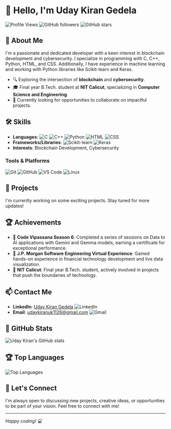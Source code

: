 # 👋 Hello, I'm Uday Kiran Gedela

![Profile Views](https://komarev.com/ghpvc/?username=UdayKiran112&color=brightgreen)
![GitHub followers](https://img.shields.io/github/followers/UdayKiran112?label=Follow&style=social)
![GitHub stars](https://img.shields.io/github/stars/UdayKiran112?affiliations=OWNER%2CCOLLABORATOR&style=social)

## 🚀 About Me

I'm a passionate and dedicated developer with a keen interest in blockchain development and cybersecurity. I specialize in programming with C, C++, Python, HTML, and CSS. Additionally, I have experience in machine learning and working with Python libraries like Scikit-learn and Keras.

- 🔍 Exploring the intersection of **blockchain** and **cybersecurity**.
- 🎓 Final year B.Tech. student at **NIT Calicut**, specializing in **Computer Science and Engineering**.
- 💼 Currently looking for opportunities to collaborate on impactful projects.

## 🛠️ Skills

- **Languages**: 
  ![C](https://img.shields.io/badge/C-A8B9CC?style=flat-square&logo=c&logoColor=white)
  ![C++](https://img.shields.io/badge/C++-00599C?style=flat-square&logo=cplusplus&logoColor=white)
  ![Python](https://img.shields.io/badge/Python-3776AB?style=flat-square&logo=python&logoColor=white)
  ![HTML](https://img.shields.io/badge/HTML5-E34F26?style=flat-square&logo=html5&logoColor=white)
  ![CSS](https://img.shields.io/badge/CSS3-1572B6?style=flat-square&logo=css3&logoColor=white)
- **Frameworks/Libraries**: 
  ![Scikit-learn](https://img.shields.io/badge/scikit--learn-F7931E?style=flat-square&logo=scikit-learn&logoColor=white)
  ![Keras](https://img.shields.io/badge/Keras-D00000?style=flat-square&logo=keras&logoColor=white)
- **Interests**: Blockchain Development, Cybersecurity

### Tools & Platforms
![Git](https://img.shields.io/badge/Git-F05032?style=flat-square&logo=git&logoColor=white)
![GitHub](https://img.shields.io/badge/GitHub-181717?style=flat-square&logo=github&logoColor=white)
![VS Code](https://img.shields.io/badge/VS%20Code-007ACC?style=flat-square&logo=visual-studio-code&logoColor=white)
![Linux](https://img.shields.io/badge/Linux-FCC624?style=flat-square&logo=linux&logoColor=black)

## 🎯 Projects

I'm currently working on some exciting projects. Stay tuned for more updates!

## 🏆 Achievements

- 🎉 **Code Vipassana Season 6**: Completed a series of sessions on Data to AI applications with Gemini and Gemma models, earning a certificate for exceptional performance.
- 🥇 **J.P. Morgan Software Engineering Virtual Experience**: Gained hands-on experience in financial technology development and live data visualization.
- 📜 **NIT Calicut**: Final year B.Tech. student, actively involved in projects that push the boundaries of technology.

## 📫 Contact Me

- **LinkedIn**: [Uday Kiran Gedela](https://www.linkedin.com/in/uday-kiran-gedela/) ![LinkedIn](https://img.shields.io/badge/-LinkedIn-0A66C2?style=flat-square&logo=LinkedIn&logoColor=white)
- **Email**: [udaykiranuk1126@gmail.com](mailto:udaykiranuk1126@gmail.com) ![Gmail](https://img.shields.io/badge/Gmail-D14836?style=flat-square&logo=gmail&logoColor=white)

## 🌟 GitHub Stats

![Uday Kiran's GitHub stats](https://github-readme-stats.vercel.app/api?username=UdayKiran112&show_icons=true&theme=radical)

## 🏆 Top Languages

![Top Languages](https://github-readme-stats.vercel.app/api/top-langs/?username=UdayKiran112&layout=compact&theme=radical)

## 💬 Let's Connect

I'm always open to discussing new projects, creative ideas, or opportunities to be part of your vision. Feel free to connect with me!

---

*Happy coding! 💻*
